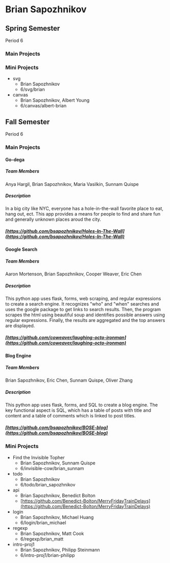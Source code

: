 # Brian Sapozhnikov
## Spring Semester ##
Period 6
### Main Projects ###
### Mini Projects ###
   * svg
     * Brian Sapozhnikov
	 * 6/svg/brian
   * canvas
     * Brian Sapozhnikov, Albert Young
	 * 6/canvas/albert-brian
## Fall Semester ##
Period 6
### Main Projects ###
#### Go-dega ####
##### Team Members #####
Anya Hargil, Brian Sapozhnikov, Maria Vasilkin, Sunnam Quispe
##### Description #####
In a big city like NYC, everyone has a hole-in-the-wall favorite place to eat, hang out, ect. This app provides a means for people to find and share fun and generally unknown places aroud the city.
##### [https://github.com/bsapozhnikov/Holes-In-The-Wall](https://github.com/bsapozhnikov/Holes-In-The-Wall) #####
#### Google Search ####
##### Team Members #####
Aaron Mortenson, Brian Sapozhnikov, Cooper Weaver, Eric Chen
##### Description #####
This python app uses flask, forms, web scraping, and regular expressions to create a search engine. It recognizes "who" and "when" searches and uses the google package to get links to search results. Then, the program scrapes the html using beautiful soup and identifies possible answers using regular expressions. Finally, the results are aggregated and the top answers are displayed.
##### [https://github.com/coweaver/laughing-octo-ironman](https://github.com/coweaver/laughing-octo-ironman) #####
#### Blog Engine ####
##### Team Members #####
Brian Sapozhnikov, Eric Chen, Sunnam Quispe, Oliver Zhang
##### Description #####
This python app uses flask, forms, and SQL to create a blog engine. The key functional aspect is SQL, which has a table of posts with title and content and a table of comments which is linked to post titles.
##### [https://github.com/bsapozhnikov/BOSE-blog](https://github.com/bsapozhnikov/BOSE-blog) #####
### Mini Projects ###
   * Find the Invisible Topher
     * Brian Sapozhnikov, Sunnam Quispe
	 * 6/invisible-cow/brian_sunnam
   * todo
     * Brian Sapozhnikov
     * 6/todo/brian_sapozhnikov
   * api
     * Brian Sapozhnikov, Benedict Bolton
     * [https://github.com/Benedict-Bolton/MerryFridayTrainDelays](https://github.com/Benedict-Bolton/MerryFridayTrainDelays)
   * login
     * Brian Sapozhnikov, Michael Huang
     * 6/login/brian_michael
   * regexp
     * Brian Sapozhnikov, Matt Cook
     * 6/regexp/brian_matt
   * intro-proj1
     * Brian Sapozhnikov, Philipp Steinmann
     * 6/intro-proj1/brian-philipp

